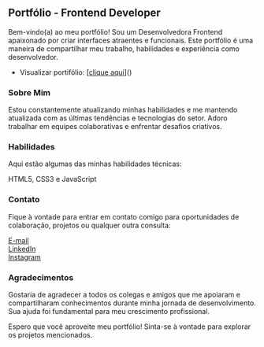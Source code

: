 ## Portfólio - Frontend Developer
Bem-vindo(a) ao meu portfólio! Sou um Desenvolvedora Frontend apaixonado por criar interfaces atraentes e funcionais. Este portfólio é uma maneira de compartilhar meu trabalho, habilidades e experiência como desenvolvedor.

- Visualizar portifólio: [[clique aqui](https://portifoliolm.netlify.app/)]()  

### Sobre Mim
Estou constantemente atualizando minhas habilidades e me mantendo atualizada com as últimas tendências e tecnologias do setor. Adoro trabalhar em equipes colaborativas e enfrentar desafios criativos.

### Habilidades
Aqui estão algumas das minhas habilidades técnicas:

HTML5, CSS3 e JavaScript

### Contato
Fique à vontade para entrar em contato comigo para oportunidades de colaboração, projetos ou qualquer outra consulta:

[E-mail](lucasmoya112@hotmail.com)  
[LinkedIn](https://www.linkedin.com/in/Lucas-moyaa/)  
[Instagram](https://www.instagram.com/lucas__moyaa/)  

### Agradecimentos
Gostaria de agradecer a todos os colegas e amigos que me apoiaram e compartilharam conhecimentos durante minha jornada de desenvolvimento. Sua ajuda foi fundamental para meu crescimento profissional.

Espero que você aproveite meu portfólio! Sinta-se à vontade para explorar os projetos mencionados.

